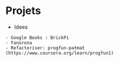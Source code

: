 # Projets


* Idees

```
- Google Books : BrickPi
- Fanorona
- Refactoriser: progfun-patmat (https://www.coursera.org/learn/progfun1)
```
